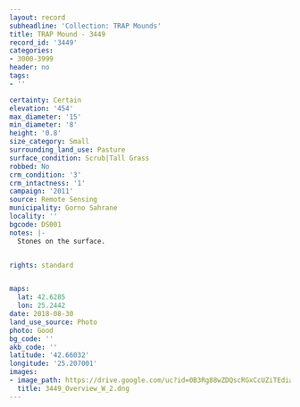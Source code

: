 ```yaml
---
layout: record
subheadline: 'Collection: TRAP Mounds'
title: TRAP Mound - 3449
record_id: '3449'
categories:
- 3000-3999
header: no
tags:
- ''

certainty: Certain
elevation: '454'
max_diameter: '15'
min_diameter: '8'
height: '0.8'
size_category: Small
surrounding_land_use: Pasture
surface_condition: Scrub|Tall Grass
robbed: No
crm_condition: '3'
crm_intactness: '1'
campaign: '2011'
source: Remote Sensing
municipality: Gorno Sahrane
locality: ''
bgcode: DS001
notes: |-
  Stones on the surface.


rights: standard


maps:
  lat: 42.6285
  lon: 25.2442
date: 2018-08-30
land_use_source: Photo
photo: Good
bg_code: ''
akb_code: ''
latitude: '42.66032'
longitude: '25.207001'
images:
- image_path: https://drive.google.com/uc?id=0B3Rg88wZDQscRGxCcUZiTEdiaG8
  title: 3449_Overview_W_2.dng
---
```

